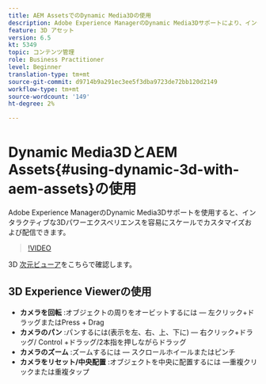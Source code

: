 ```yaml
---
title: AEM AssetsでのDynamic Media3Dの使用
description: Adobe Experience ManagerのDynamic Media3Dサポートにより、インタラクティブな3Dパワーエクスペリエンスを容易にスケールでカスタマイズおよび配信できます
feature: 3D アセット
version: 6.5
kt: 5349
topic: コンテンツ管理
role: Business Practitioner
level: Beginner
translation-type: tm+mt
source-git-commit: d9714b9a291ec3ee5f3dba9723de72bb120d2149
workflow-type: tm+mt
source-wordcount: '149'
ht-degree: 2%

---
```



# Dynamic Media3DとAEM Assets{#using-dynamic-3d-with-aem-assets}の使用

Adobe Experience ManagerのDynamic Media3Dサポートを使用すると、インタラクティブな3Dパワーエクスペリエンスを容易にスケールでカスタマイズおよび配信できます。

>[!VIDEO](https://video.tv.adobe.com/v/35156/?quality=9&learn=on)

3D [次元ビューア](http://s7d1.scene7.com/s7viewers/html5/DimensionalViewer.html?asset=DynamicmediaNA1/canBlue-2&amp;config=DynamicmediaNA1/Dimensional&amp;serverUrl=http://s7d1.scene7.com/is/image/&amp;contenturl=http://s7d1.scene7.com/is/content/)をこちらで確認します。


## 3D Experience Viewerの使用

* **カメラを回転** :オブジェクトの周りをオービットするには — 左クリック+ドラッグまたはPress + Drag
* **カメラのパン** :パンするには(表示を左、右、上、下に) — 右クリック+ドラッグ/ Control +ドラッグ/2本指を押しながらドラッグ
* **カメラのズーム** :ズームするには — スクロールホイールまたはピンチ
* **カメラをリセット/中央配置** :オブジェクトを中央に配置するには —重複クリックまたは重複タップ